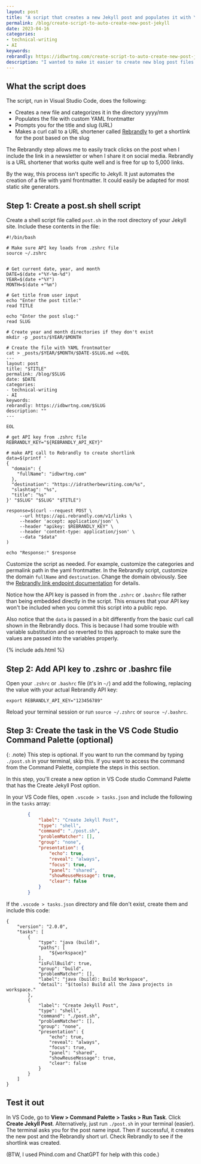 ```yaml
---
layout: post
title: "A script that creates a new Jekyll post and populates it with YAML frontmatter, and also makes a curl call to add a Rebrandly shortlink"
permalink: /blog/create-script-to-auto-create-new-post-jekyll
date: 2023-04-16
categories:
- technical-writing
- AI
keywords: 
rebrandly: https://idbwrtng.com/create-script-to-auto-create-new-post-jekyll
description: "I wanted to make it easier to create new blog post files in Jekyll, so I made a script that automates some of this functionality. (This is also an example of how AI tools can help you write code.)"
---
```


## What the script does 

The script, run in Visual Studio Code, does the following:

- Creates a new file and categorizes it in the directory yyyy/mm
- Populates the file with custom YAML frontmatter
- Prompts you for the title and slug (URL)
- Makes a curl call to a URL shortener called [Rebrandly](https://rebrandly.com) to get a shortlink for the post based on the slug 

The Rebrandly step allows me to easily track clicks on the post when I include the link in a newsletter or when I share it on social media. Rebrandly is a URL shortener that works quite well and is free for up to 5,000 links.

By the way, this process isn't specific to Jekyll. It just automates the creation of a file with yaml frontmatter. It could easily be adapted for most static site generators.

## Step 1: Create a post.sh shell script

Create a shell script file called `post.sh` in the root directory of your Jekyll site. Include these contents in the file:

```shell
#!/bin/bash

# Make sure API key loads from .zshrc file
source ~/.zshrc


# Get current date, year, and month
DATE=$(date +"%Y-%m-%d")
YEAR=$(date +"%Y")
MONTH=$(date +"%m")

# Get title from user input
echo "Enter the post title:"
read TITLE

echo "Enter the post slug:"
read SLUG

# Create year and month directories if they don't exist
mkdir -p _posts/$YEAR/$MONTH

# Create the file with YAML frontmatter
cat > _posts/$YEAR/$MONTH/$DATE-$SLUG.md <<EOL
---
layout: post
title: "$TITLE"
permalink: /blog/$SLUG
date: $DATE
categories:
- technical-writing
- AI
keywords: 
rebrandly: https://idbwrtng.com/$SLUG
description: ""
---

EOL

# get API key from .zshrc file
REBRANDLY_KEY="${REBRANDLY_API_KEY}"

# make API call to Rebrandly to create shortlink
data=$(printf '
{
  "domain": {
    "fullName": "idbwrtng.com"
  },
  "destination": "https://idratherbewriting.com/%s",
  "slashtag": "%s",
  "title": "%s"
}' "$SLUG" "$SLUG" "$TITLE")

response=$(curl --request POST \
     --url https://api.rebrandly.com/v1/links \
     --header 'accept: application/json' \
     --header "apikey: $REBRANDLY_KEY" \
     --header 'content-type: application/json' \
     --data "$data"
)

echo "Response:" $response
```

Customize the script as needed. For example, customize the categories and permalink path in the yaml frontmatter. In the Rebrandly script, customize the domain `fullName` and `destination`. Change the domain obviously. See the [Rebrandly link endpoint documentation](https://developers.rebrandly.com/reference/createlink) for details.

Notice how the API key is passed in from the `.zshrc` or `.bashrc` file rather than being embedded directly in the script. This ensures that your API key won't be included when you commit this script into a public repo.

Also notice that the `data` is passed in a bit differently from the basic curl call shown in the Rebrandly docs. This is because I had some trouble with variable substitution and so reverted to this approach to make sure the values are passed into the variables properly.

{% include ads.html %}

## Step 2: Add API key to .zshrc or .bashrc file

Open your `.zshrc` or `.bashrc` file (it's in `~/`) and add the following, replacing the value with your actual Rebrandly API key:

```
export REBRANDLY_API_KEY="123456789"
```

Reload your terminal session or run `source ~/.zshrc` or `source ~/.bashrc`.

## Step 3: Create the task in the VS Code Studio Command Palette (optional)

{: .note}
This step is optional. If you want to run the command by typing `./post.sh` in your terminal, skip this. If you want to access the command from the Command Palette, complete the steps in this section.

In this step, you'll create a new option in VS Code studio Command Palette that has the Create Jekyll Post option. 

In your VS Code files, open `.vscode > tasks.json` and include the following in the `tasks` array:

```json
        {
            "label": "Create Jekyll Post",
            "type": "shell",
            "command": "./post.sh",
            "problemMatcher": [],
            "group": "none",
            "presentation": {
                "echo": true,
                "reveal": "always",
                "focus": true,
                "panel": "shared",
                "showReuseMessage": true,
                "clear": false
            }
        }
```

If the `.vscode > tasks.json` directory and file don't exist, create them and include this code:

```
{
	"version": "2.0.0",
	"tasks": [
        {
            "type": "java (build)",
            "paths": [
                "${workspace}"
            ],
            "isFullBuild": true,
            "group": "build",
            "problemMatcher": [],
            "label": "java (build): Build Workspace",
            "detail": "$(tools) Build all the Java projects in workspace."
        },
        {
            "label": "Create Jekyll Post",
            "type": "shell",
            "command": "./post.sh",
            "problemMatcher": [],
            "group": "none",
            "presentation": {
                "echo": true,
                "reveal": "always",
                "focus": true,
                "panel": "shared",
                "showReuseMessage": true,
                "clear": false
            }
        }
    ]
}
```

## Test it out

In VS Code, go to **View > Command Palette > Tasks > Run Task**. Click **Create Jekyll Post**. Alternatively, just run `./post.sh` in your terminal (easier). The terminal asks you for the post name input. Then if successful, it creates the new post and the Rebrandly short url. Check Rebrandly to see if the shortlink was created.

(BTW, I used Phind.com and ChatGPT for help with this code.)